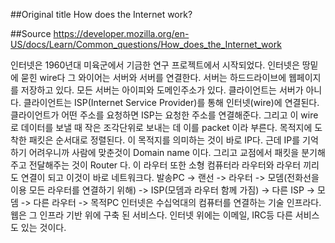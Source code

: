##Original title
How does the Internet work?

##Source
https://developer.mozilla.org/en-US/docs/Learn/Common_questions/How_does_the_Internet_work

인터넷은 1960년대 미육군에서 기금한 연구 프로젝트에서 시작되었다.
인터넷은 땅밑에 묻힌 wire다
그 와이어는 서버와 서버를 연결한다.
서버는 하드드라이브에 웹페이지를 저장하고 있다.
모든 서버는 아이피와 도메인주소가 있다.
클라이언트는 서버가 아니다.
클라이언트는 ISP(Internet Service Provider)를 통해 인터넷(wire)에 연결된다.
클라이언트가 어떤 주소를 요청하면 ISP는 요청한 주소를 연결해준다.
그리고 이 wire 로 데이터를 보낼 때 작은 조각단위로 보내는 데 이를 packet 이라 부른다.
목적지에 도착한 패킷은 순서대로 정렬된다.
이 목적지를 의미하는 것이 바로 IP다.
근데 IP를 기억하기 어려우니까 사람에 맞춘것이 Domain name 이다.
그리고 교점에서 패킷을 분기해주고 전달해주는 것이 Router 다.
이 라우터 또한 소형 컴퓨터라 라우터와 라우터 끼리도 연결이 되고 이것이 바로 네트워크다.
발송PC -> 랜선 -> 라우터 -> 모뎀(전화선을 이용 모든 라우터를 연결하기 위해) -> ISP(모뎀과 라우터 함께 가짐) -> 다른 ISP -> 모뎀 -> 다른 라우터 -> 목적PC
인터넷은 수십억대의 컴퓨터를 연결하는 기술 인프라다.
웹은 그 인프라 기반 위에 구축 된 서비스다.
인터넷 위에는 이메일, IRC등 다른 서비스도 있는 것이다.